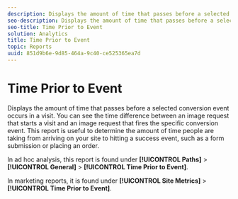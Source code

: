 ```yaml
---
description: Displays the amount of time that passes before a selected conversion event occurs in a visit. You can see the time difference between an image request that starts a visit and an image request that fires the specific conversion event. This report is useful to determine the amount of time people are taking from arriving on your site to hitting a success event, such as a form submission or placing an order.
seo-description: Displays the amount of time that passes before a selected conversion event occurs in a visit. You can see the time difference between an image request that starts a visit and an image request that fires the specific conversion event. This report is useful to determine the amount of time people are taking from arriving on your site to hitting a success event, such as a form submission or placing an order.
seo-title: Time Prior to Event
solution: Analytics
title: Time Prior to Event
topic: Reports
uuid: 851d9b6e-9d85-464a-9c40-ce525365ea7d
---
```


# Time Prior to Event

Displays the amount of time that passes before a selected conversion event occurs in a visit. You can see the time difference between an image request that starts a visit and an image request that fires the specific conversion event. This report is useful to determine the amount of time people are taking from arriving on your site to hitting a success event, such as a form submission or placing an order.

In ad hoc analysis, this report is found under **[!UICONTROL Paths]** > **[!UICONTROL General]** > **[!UICONTROL Time Prior to Event]**.

In marketing reports, it is found under **[!UICONTROL Site Metrics]** > **[!UICONTROL Time Prior to Event]**.
